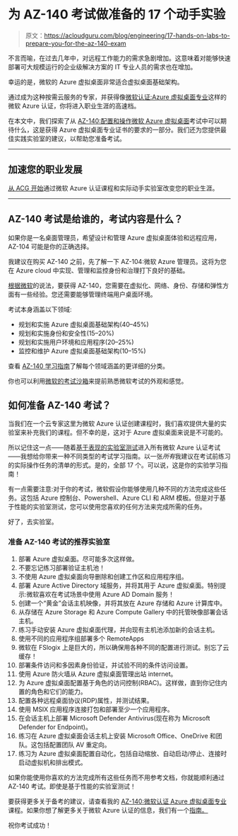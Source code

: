 # 为 AZ-140 考试做准备的 17 个动手实验

> 原文：<https://acloudguru.com/blog/engineering/17-hands-on-labs-to-prepare-you-for-the-az-140-exam>

不言而喻，在过去几年中，对远程工作能力的需求急剧增加。这意味着对能够快速部署可大规模运行的企业级解决方案的 IT 专业人员的需求也在增加。

幸运的是，微软的 Azure 虚拟桌面非常适合虚拟桌面基础架构。

通过成为这种按需云服务的专家，并获得像[微软认证:Azure 虚拟桌面专业](https://docs.microsoft.com/en-us/certifications/azure-virtual-desktop-specialty/)这样的微软 Azure 认证，你将进入职业生涯的高速档。

在本文中，我们探索了从 [AZ-140:配置和操作微软 Azure 虚拟桌面](https://docs.microsoft.com/en-us/certifications/exams/az-140)考试中可以期待什么，这是获得 Azure 虚拟桌面专业证书的要求的一部分。我们还为您提供最佳实践实验室的建议，以帮助您准备考试。

* * *

## 加速您的职业发展

[从 ACG 开始](https://acloudguru.com/pricing)通过微软 Azure 认证课程和实际动手实验室改变您的职业生涯。

* * *

## AZ-140 考试是给谁的，考试内容是什么？

如果你是一名桌面管理员，希望设计和管理 Azure 虚拟桌面体验和远程应用，AZ-104 可能是你的正确选择。

我建议在购买 AZ-140 之前，先了解一下 AZ-104:微软 Azure 管理员。这将为您在 Azure cloud 中实现、管理和监控身份和治理打下良好的基础。

[根据微软](https://docs.microsoft.com/en-us/certifications/exams/az-140)的说法，要获得 AZ-140，您需要在虚拟化、网络、身份、存储和弹性方面有一些经验。您还需要能够管理终端用户桌面环境。

考试本身涵盖以下领域:

*   规划和实施 Azure 虚拟桌面基础架构(40–45%)
*   规划和实施身份和安全性(15–20%)
*   规划和实施用户环境和应用程序(20–25%)
*   监控和维护 Azure 虚拟桌面基础架构(10–15%)

查看 [AZ-140 学习指南](https://query.prod.cms.rt.microsoft.com/cms/api/am/binary/RE4MFST)了解每个领域涵盖的更详细的分类。

你也可以利用[微软的考试沙箱](https://acloudguru.com/blog/engineering/prep-for-azure-certification-with-microsofts-new-exam-sandbox)来提前熟悉微软考试的外观和感觉。

## 如何准备 AZ-140 考试？

当我们在一个云专家这里为微软 Azure 认证创建课程时，我们喜欢提供大量的实验室来补充我们的课程。但不幸的是，这对于 Azure 虚拟桌面来说是不可能的。

所以记住这一点——随着[基于表现的实验室测试](https://docs.microsoft.com/en-us/learn/certifications/posts/performance-testing-is-coming-to-microsoft-exams)进入所有微软 Azure 认证考试——我想给你带来一种不同类型的考试学习指南。以一张*所有*我建议在考试前练习的实际操作任务的清单的形式。是的，全部 17 个。可以说，这是你的实验学习指南！

有一点需要注意:对于你的考试，微软假设你能够使用几种不同的方法完成这些任务。这包括 Azure 控制台、Powershell、Azure CLI 和 ARM 模板。但是对于基于性能的实验室测试，您可以使用您喜欢的任何方法来完成所需的任务。

好了，去实验室。

### 准备 AZ-140 考试的推荐实验室

1.  部署 Azure 虚拟桌面。尽可能多次这样做。
2.  不要忘记练习部署验证主机池！
3.  不使用 Azure 虚拟桌面向导删除和创建工作区和应用程序组。
4.  部署 Azure Active Directory 域服务，并将其用于 Azure 虚拟桌面。特别提示:微软喜欢在考试场景中使用 Azure AD Domain 服务！
5.  创建一个“黄金”会话主机映像，并将其放在 Azure 存储和 Azure 计算库中。
6.  从存储在 Azure Storage 和 Azure Compute Gallery 中的托管映像部署会话主机。
7.  练习手动安装 Azure 虚拟桌面代理，并向现有主机池添加新的会话主机。
8.  使用不同的应用程序组部署多个 RemoteApps
9.  微软在 FSlogix 上是巨大的，所以确保用各种不同的配置进行测试。别忘了云缓存！
10.  部署条件访问和多因素身份验证，并试验不同的条件访问设置。
11.  使用 Azure 防火墙从 Azure 虚拟桌面管理出站 internet。
12.  为 Azure 虚拟桌面配置基于角色的访问控制(RBAC)。这样做，直到你记住内置的角色和它们的能力。
13.  配置各种远程桌面协议(RDP)属性，并测试结果。
14.  使用 MSIX 应用程序连接打包和部署至少一个应用程序。
15.  在会话主机上部署 Microsoft Defender Antivirus(现在称为 Microsoft Defender for Endpoint)。
16.  练习在 Azure 虚拟桌面会话主机上安装 Microsoft Office、OneDrive 和团队。这包括配置团队 AV 重定向。
17.  练习为 Azure 虚拟桌面配置自动化，包括自动缩放、自动启动/停止、连接时启动虚拟机和排出模式。

如果你能使用你喜欢的方法完成所有这些任务而不用参考文档，你就能顺利通过 AZ-140 考试。即使是基于性能的实验室测试！

要获得更多关于备考的建议，请查看我的 [AZ-140:微软认证 Azure 虚拟桌面专业](https://acloudguru.com/course/az-140-microsoft-certified-azure-virtual-desktop-specialty)课程。如果你想了解更多关于微软 Azure 认证的信息，我们有一个[指南。](https://acloudguru.com/blog/engineering/which-azure-certification-is-right-for-me)

祝你考试成功！